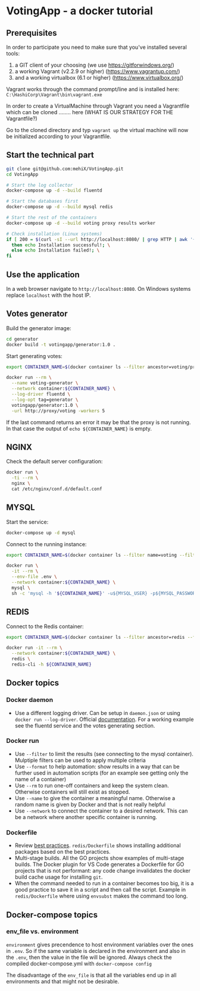 # VotingApp - a docker tutorial

## Prerequisites

In order to participate you need to make sure that you've installed several tools:

1. a GIT client of your choosing (we use https://gitforwindows.org/)
2. a working Vagrant (v2.2.9 or higher) (https://www.vagrantup.com/) 
3. and a working virtualbox (6.1 or higher) (https://www.virtualbox.org/)

Vagrant works through the command prompt/line and is installed here: `C:\HashiCorp\Vagrant\bin\vagrant.exe`

In order to create a VirtualMachine through Vagrant you need a Vagrantfile which can be cloned ........ here (WHAT IS OUR STRATEGY FOR THE Vagrantfile?)

Go to the cloned directory and typ `vagrant up` the virtual machine will now be initialized according to your Vagrantfile. 



## Start the technical part

```bash
git clone git@github.com:mehiX/VotingApp.git
cd VotingApp

# Start the log collector
docker-compose up -d --build fluentd

# Start the databases first
docker-compose up -d --build mysql redis

# Start the rest of the containers
docker-compose up -d --build voting proxy results worker

# Check installation (Linux systems)
if [ 200 = $(curl -sI --url http://localhost:8080/ | grep HTTP | awk '{ print $2 }') ]; \
  then echo Installation successful!; \
  else echo Installation failed!; \
fi
```

## Use the application

In a web browser navigate to `http://localhost:8080`. On Windows systems replace `localhost` with the host IP.

## Votes generator

Build the generator image:

```bash
cd generator
docker build -t votingapp/generator:1.0 .
```

Start generating votes:

```bash
export CONTAINER_NAME=$(docker container ls --filter ancestor=voting/proxy:1.0 --format "{{.Names}}")

docker run --rm \
  --name voting-generator \
  --network container:${CONTAINER_NAME} \
  --log-driver fluentd \
  --log-opt tag=generator \
  votingapp/generator:1.0 \
  -url http://proxy/voting -workers 5
```

If the last command returns an error it may be that the proxy is not running. In that case the output of `echo ${CONTAINER_NAME}` is empty.

## NGINX

Check the default server configuration:

```bash
docker run \
  -ti --rm \
  nginx \
  cat /etc/nginx/conf.d/default.conf
```

## MYSQL

Start the service:

```bash
docker-compose up -d mysql
```

Connect to the running instance:

```bash
export CONTAINER_NAME=$(docker container ls --filter name=voting --filter ancestor=mysql --format "{{.Names}}")

docker run \
  -it --rm \
  --env-file .env \
  --network container:${CONTAINER_NAME} \
  mysql \
  sh -c 'mysql -h '${CONTAINER_NAME}' -u${MYSQL_USER} -p${MYSQL_PASSWORD}'
```

## REDIS

Connect to the Redis container:

```bash
export CONTAINER_NAME=$(docker container ls --filter ancestor=redis --filter name=voting --format "{{.Names}}")

docker run -it --rm \
  --network container:${CONTAINER_NAME} \
  redis \
  redis-cli -h ${CONTAINER_NAME}
```

## Docker topics

### Docker daemon

- Use a different logging driver. Can be setup in `daemon.json` or using `docker run --log-driver`. Official [documentation](https://docs.docker.com/config/containers/logging/configure/). For a working example see the fluentd service and the votes generating section.

### Docker run

- Use `--filter` to limit the results (see connecting to the mysql container). Mulptiple filters can be used to apply multiple criteria
- Use `--format` to help automation: show results in a way that can be further used in automation scripts (for an example see getting only the name of a container)
- Use `--rm` to run one-off containers and keep the system clean. Otherwise containers will still exist as stopped.
- Use `--name` to give the container a meaningful name. Otherwise a random name is given by Docker and that is not really helpful
- Use `--network` to connect the container to a desired network. This can be a network where another specific container is running.

### Dockerfile

- Review [best practices](https://docs.docker.com/develop/develop-images/dockerfile_best-practices/). `redis/Dockerfile` shows installing additional packages based on the best practices.
- Multi-stage builds. All the GO projects show examples of multi-stage builds. The Docker plugin for VS Code generates a Dockerfile for GO projects that is not performant: any code change invalidates the docker build cache usage for installing `git`.
- When the command needed to run in a container becomes too big, it is a good practice to save it in a script and then call the script. Example in `redis/Dockerfile` where using `envsubst` makes the command too long.

## Docker-compose topics

### env_file vs. environment

`environment` gives precendence to host environment variables over the ones in `.env`. So if the same variable is declared in the environment and also in the `.env`, then the value in the file will be ignored. Always check the compiled docker-compose.yml with `docker-compose config`

The disadvantage of the `env_file` is that all the variables end up in all environments and that might not be desirable.
